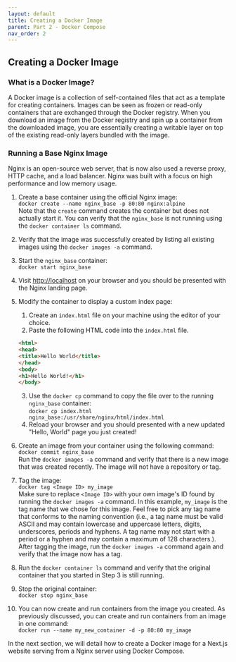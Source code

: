 ```yaml
---
layout: default
title: Creating a Docker Image
parent: Part 2 - Docker Compose
nav_order: 2
---
```


## Creating a Docker Image

### What is a Docker Image?

A Docker image is a collection of self-contained files that act as a template for creating containers. Images can be seen as frozen or read-only containers that are exchanged through the Docker registry. When you download an image from the Docker registry and spin up a container from the downloaded image, you are essentially creating a writable layer on top of the existing read-only layers bundled with the image.  

### Running a Base Nginx Image

Nginx is an open-source web server, that is now also used a reverse proxy, HTTP cache, and a load balancer. Nginx was built with a focus on high performance and low memory usage.  

1. Create a base container using the official Nginx image:  
`docker create --name nginx_base -p 80:80 nginx:alpine`  
Note that the `create` command creates the container but does not actually start it. You can verify that the `nginx_base` is not running using the `docker container ls` command.  
2. Verify that the image was successfully created by listing all existing images using the `docker images -a` command.  
3. Start the `nginx_base` container:  
`docker start nginx_base`  
4. Visit [http://localhost](http://localhost) on your browser and you should be presented with the Nginx landing page.  
5. Modify the container to display a custom index page:  
    1. Create an `index.html` file on your machine using the editor of your choice.  
    2. Paste the following HTML code into the `index.html` file.  

    ```html
    <html>
    <head>
    <title>Hello World</title>
    </head>
    <body>
    <h1>Hello World!</h1>
    </body>
    ```

    3. Use the `docker cp` command to copy the file over to the running `nginx_base` container:  
    `docker cp index.html nginx_base:/usr/share/nginx/html/index.html`
    4. Reload your browser and you should presented with a new updated "Hello, World" page you just created!  
6. Create an image from your container using the following command:  
`docker commit nginx_base`  
Run the `docker images -a` command and verify that there is a new image that was created recently. The image will not have a repository or tag.  
7. Tag the image:  
`docker tag <Image ID> my_image`  
Make sure to replace `<Image ID>` with your own image's ID found by running the `docker images -a` command. In this example, `my_image` is the tag name that we chose for this image. Feel free to pick any tag name that conforms to the naming convention (i.e., a tag name must be valid ASCII and may contain lowercase and uppercase letters, digits, underscores, periods and hyphens. A tag name may not start with a period or a hyphen and may contain a maximum of 128 characters.).  
After tagging the image, run the `docker images -a` command again and verify that the image now has a tag.  
8. Run the `docker container ls` command and verify that the original container that you started in Step 3 is still running.  
9. Stop the original container:  
`docker stop nginx_base`  
10. You can now create and run containers from the image you created. As previously discussed, you can create and run containers from an image in one command:  
`docker run --name my_new_container -d -p 80:80 my_image`

In the next section, we will detail how to create a Docker image for a Next.js website serving from a Nginx server using Docker Compose.    
